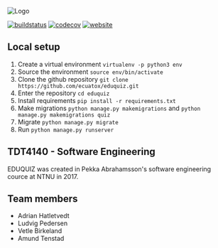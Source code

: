 ![Logo](https://eduquiz.win/static/eduquiz/img/logo.png)

[![buildstatus](https://travis-ci.org/ecuatox/eduquiz.svg?branch=master)](https://travis-ci.org/ecuatox/eduquiz)
[![codecov](https://codecov.io/gh/ecuatox/eduquiz/branch/master/graph/badge.svg)](https://codecov.io/gh/ecuatox/eduquiz)
[![website](https://img.shields.io/badge/website-eduquiz.win-blue.svg)](https://eduquiz.win/)

## Local setup
1. Create a virtual environment `virtualenv -p python3 env`
2. Source the environment `source env/bin/activate`
3. Clone the github repository `git clone https://github.com/ecuatox/eduquiz.git`
4. Enter the repository `cd eduquiz`
5. Install requirements `pip install -r requirements.txt`
6. Make migrations `python manage.py makemigrations` and `python manage.py makemigrations quiz`
7. Migrate `python manage.py migrate`
8. Run `python manage.py runserver`

## TDT4140 - Software Engineering
EDUQUIZ was created in Pekka Abrahamsson's software engineering cource at NTNU in 2017.

## Team members
* Adrian Hatletvedt
* Ludvig Pedersen
* Vetle Birkeland
* Amund Tenstad
